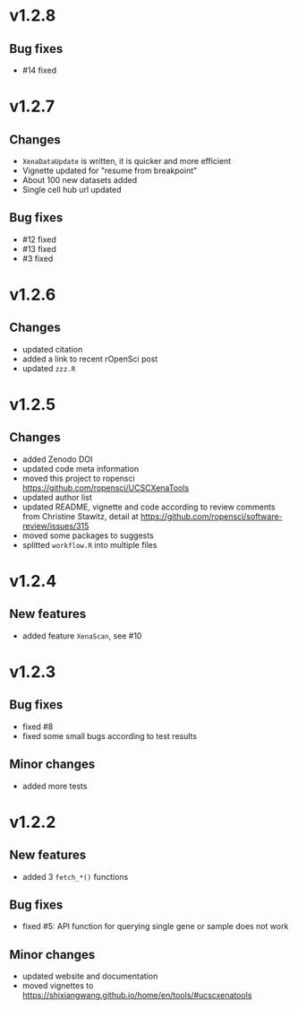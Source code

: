 # v1.2.8

## Bug fixes

* #14 fixed

# v1.2.7

## Changes

* `XenaDataUpdate` is written, it is quicker and more efficient
* Vignette updated for "resume from breakpoint"
* About 100 new datasets added
* Single cell hub url updated

## Bug fixes

* #12 fixed
* #13 fixed
* #3 fixed

# v1.2.6

## Changes

* updated citation
* added a link to recent rOpenSci post
* updated `zzz.R`

# v1.2.5

## Changes

* added Zenodo DOI
* updated code meta information
* moved this project to ropensci <https://github.com/ropensci/UCSCXenaTools>
* updated author list
* updated README, vignette and code according to review comments from Christine Stawitz, detail at <https://github.com/ropensci/software-review/issues/315>
* moved some packages to suggests
* splitted `workflow.R` into multiple files

# v1.2.4

## New features

* added feature `XenaScan`, see #10

# v1.2.3

## Bug fixes

- fixed #8
- fixed some small bugs according to test results

## Minor changes

- added more tests

# v1.2.2

## New features

- added 3 `fetch_*()` functions

## Bug fixes

- fixed #5: API function for querying single gene or sample does not work

## Minor changes

* updated website and documentation
* moved vignettes to <https://shixiangwang.github.io/home/en/tools/#ucscxenatools>
